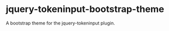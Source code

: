 jquery-tokeninput-bootstrap-theme
=================================

A bootstrap theme for the jquery-tokeninput plugin.